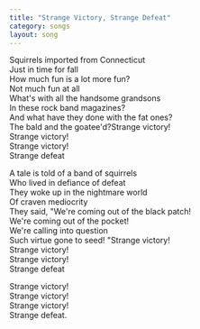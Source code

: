 ```yaml
---
title: "Strange Victory, Strange Defeat"
category: songs
layout: song
---
```


Squirrels imported from Connecticut  
Just in time for fall  
How much fun is a lot more fun?  
Not much fun at all  
What's with all the handsome grandsons  
In these rock band magazines?  
And what have they done with the fat ones?  
The bald and the goatee'd?Strange victory!  
Strange victory!  
Strange victory!  
Strange defeat

A tale is told of a band of squirrels  
Who lived in defiance of defeat  
They woke up in the nightmare world  
Of craven mediocrity  
They said, "We're coming out of the black patch!  
We're coming out of the pocket!  
We're calling into question  
Such virtue gone to seed! "Strange victory!  
Strange victory!  
Strange victory!  
Strange defeat

Strange victory!  
Strange victory!  
Strange victory!  
Strange defeat.
